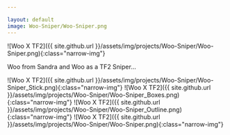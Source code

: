 ```yaml
---

layout: default
image: Woo-Sniper/Woo-Sniper.png
---
```


![Woo X TF2]({{ site.github.url }}/assets/img/projects/Woo-Sniper/Woo-Sniper.png){:class="narrow-img"}

Woo from Sandra and Woo as a TF2 Sniper...

![Woo X TF2]({{ site.github.url }}/assets/img/projects/Woo-Sniper/Woo-Sniper_Stick.png){:class="narrow-img"}
![Woo X TF2]({{ site.github.url }}/assets/img/projects/Woo-Sniper/Woo-Sniper_Boxes.png){:class="narrow-img"}
![Woo X TF2]({{ site.github.url }}/assets/img/projects/Woo-Sniper/Woo-Sniper_Outline.png){:class="narrow-img"}
![Woo X TF2]({{ site.github.url }}/assets/img/projects/Woo-Sniper/Woo-Sniper.png){:class="narrow-img"}
